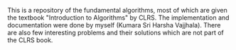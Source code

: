 This is a repository of the fundamental algorithms, most of which are given the textbook "Introduction to Algorithms" by CLRS. The implementation and documentation were done by myself (Kumara Sri Harsha Vajjhala).
There are also few interesting problems and their solutions which are not part of the CLRS book. 
